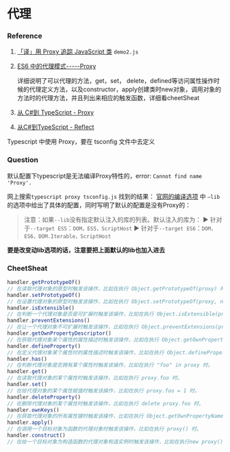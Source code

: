 # 代理

### Reference

1. [「译」用 Proxy 追踪 JavaScript 类](https://juejin.im/post/5c8533e6e51d4561a0778a4c)  `demo2.js` 

2. [ES6 中的代理模式-----Proxy](https://www.wangyiming19950222.com/2018/01/07/ES6%E4%B8%AD%E7%9A%84%E4%BB%A3%E7%90%86%E6%A8%A1%E5%BC%8F-----Proxy/) 

   详细说明了可以代理的方法，get，set， delete，defined等访问属性操作时候的代理定义方法，以及constructor，apply创建类时new对象，调用对象的方法时的代理方法，并且列出来相应的触发函数，详细看cheetSheat

3. [从 C#到 TypeScript - Proxy](http://www.cnblogs.com/brookshi/p/6426741.html#undefined)

4. [从C#到TypeScript - Reflect](http://www.cnblogs.com/brookshi/p/6426732.html) 

Typescript 中使用 Proxy，要在 tsconfig 文件中去定义



### Question

默认配置下typescript是无法编译Proxy特性的，error: `Cannot find name 'Proxy'.` 

网上搜索`typescript proxy tsconfig.js` 找到的结果： [官网的编译选项](https://www.tslang.cn/docs/handbook/compiler-options.html) 中  `—lib` 的选项中给出了具体的配置，同时写明了默认的配置是没有Proxy的：

> 注意：如果`--lib`没有指定默认注入的库的列表。默认注入的库为： 
> ► 针对于`--target ES5`：`DOM，ES5，ScriptHost` 
> ► 针对于`--target ES6`：`DOM，ES6，DOM.Iterable，ScriptHost` 

**要是改变动lib选项的话，注意要把上面默认的lib也加入进去** 





### CheetSheat

```js
handler.getPrototypeOf()
// 在读取代理对象的原型时触发该操作，比如在执行 Object.getPrototypeOf(proxy) 时。
handler.setPrototypeOf()
// 在设置代理对象的原型时触发该操作，比如在执行 Object.setPrototypeOf(proxy, null) 时。
handler.isExtensible()
// 在判断一个代理对象是否是可扩展时触发该操作，比如在执行 Object.isExtensible(proxy) 时。
handler.preventExtensions()
// 在让一个代理对象不可扩展时触发该操作，比如在执行 Object.preventExtensions(proxy) 时。
handler.getOwnPropertyDescriptor()
// 在获取代理对象某个属性的属性描述时触发该操作，比如在执行 Object.getOwnPropertyDescriptor(proxy, "foo") 时。
handler.defineProperty()
// 在定义代理对象某个属性时的属性描述时触发该操作，比如在执行 Object.defineProperty(proxy, "foo", {}) 时。
handler.has()
// 在判断代理对象是否拥有某个属性时触发该操作，比如在执行 "foo" in proxy 时。
handler.get()
// 在读取代理对象的某个属性时触发该操作，比如在执行 proxy.foo 时。
handler.set()
// 在给代理对象的某个属性赋值时触发该操作，比如在执行 proxy.foo = 1 时。
handler.deleteProperty()
// 在删除代理对象的某个属性时触发该操作，比如在执行 delete proxy.foo 时。
handler.ownKeys()
// 在获取代理对象的所有属性键时触发该操作，比如在执行 Object.getOwnPropertyNames(proxy) 时。
handler.apply()
// 在调用一个目标对象为函数的代理对象时触发该操作，比如在执行 proxy() 时。
handler.construct()
// 在给一个目标对象为构造函数的代理对象构造实例时触发该操作，比如在执行new proxy() 时。
```

